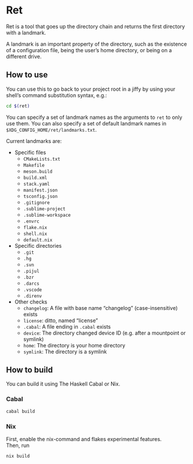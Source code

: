 # Ret

Ret is a tool that goes up the directory chain and returns the first directory with a landmark.

A landmark is an important property of the directory, such as the existence of a configuration file, being the user’s home directory, or being on a different drive.

## How to use

You can use this to go back to your project root in a jiffy by using your shell’s command substitution syntax,
e.g.:

```bash
cd $(ret)
```

You can specify a set of landmark names as the arguments to `ret` to only use them.
You can also specify a set of default landmark names in `$XDG_CONFIG_HOME/ret/landmarks.txt`.

Current landmarks are:

- Specific files
  - `CMakeLists.txt`
  - `Makefile`
  - `meson.build`
  - `build.xml`
  - `stack.yaml`
  - `manifest.json`
  - `tsconfig.json`
  - `.gitignore`
  - `.sublime-project`
  - `.sublime-workspace`
  - `.envrc`
  - `flake.nix`
  - `shell.nix`
  - `default.nix`
- Specific directories
  - `.git`
  - `.hg`
  - `.svn`
  - `.pijul`
  - `.bzr`
  - `.darcs`
  - `.vscode`
  - `.direnv`
- Other checks
  - `changelog`: A file with base name “changelog” (case-insensitive) exists
  - `license`: ditto, named “license”
  - `.cabal`: A file ending in `.cabal` exists
  - `device`: The directory changed device ID (e.g. after a mountpoint or symlink)
  - `home`: The directory is your home directory
  - `symlink`: The directory is a symlink

## How to build

You can build it using The Haskell Cabal or Nix.

### Cabal

```sh
cabal build
```

### Nix

First, enable the nix-command and flakes experimental features.  
Then, run

```sh
nix build
```
